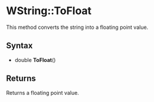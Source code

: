# WString::ToFloat

This method converts the string into a floating point value.

## Syntax

- double **ToFloat**()

## Returns

Returns a floating point value.
